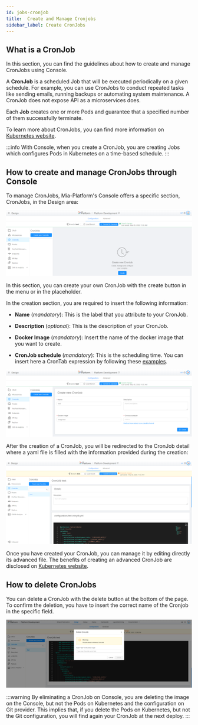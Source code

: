 ```yaml
---
id: jobs-cronjob
title:  Create and Manage Cronjobs
sidebar_label: Create CronJobs
---
```

## What is a CronJob

In this section, you can find the guidelines about how to create and manage CronJobs using Console.

A **CronJob** is a scheduled Job that will be executed periodically on a given schedule. For example, you can use CronJobs to conduct repeated tasks like sending emails, running backups or automating system maintenance. A CronJob does not expose API as a microservices does.

Each **Job** creates one or more Pods and guarantee that a specified number of them successfully terminate.

To learn more about CronJobs, you can find more information on [Kubernetes website](https://kubernetes.io/docs/concepts/workloads/controllers/cron-jobs/).

:::info
With Console, when you create a CronJob, you are creating Jobs which configures Pods in Kubernetes on a time-based schedule.
:::

## How to create and manage CronJobs through Console

 To manage CronJobs, Mia-Platform's Console offers a specific section, CronJobs, in the Design area:

 ![cronjobs-placeholder](img/cronjobs-placeholder.png)

 In this section, you can create your own CronJob with the create button in the menu or in the placeholder.

 In the creation section, you are required to insert the following information:

* **Name** (*mandatory*): This is the label that you attribute to your CronJob.
  
* **Description** (*optional*): This is the description of your CronJob.
  
* **Docker Image** (*mandatory*): Insert the name of the docker image that you want to create.

* **CronJob schedule** (*mandatory*):  This is the scheduling time. You can insert here a CronTab expression by following these [examples](https://crontab.guru/examples.html).

 ![cronjobs-create](img/cronjobs-create.png)

 After the creation of a CronJob, you will be redirected to the CronJob detail where a yaml file is filled with the information provided during the creation:

 ![cronjobs-detail](img/cronjobs-detail.png)

Once you have created your CronJob, you can manage it by editing directly its advanced file. The benefits of creating an advanced CronJob are disclosed on [Kubernetes website](https://kubernetes.io/docs/tasks/job/automated-tasks-with-cron-jobs/#writing-a-cron-job-spec).

## How to delete CronJobs

You can delete a CronJob with the delete button at the bottom of the page. To confirm the deletion, you have to insert the correct name of the Cronjob in the specific field.

 ![cronjob-delete](img/cronjobs-delete.png)

:::warning
By eliminating a CronJob on Console, you are deleting the image on the Console, but not the Pods on Kubernetes and the configuration on Git provider. This implies that, if you delete the Pods on Kubernetes, but not the Git configuration, you will find again your CronJob at the next deploy.
:::
